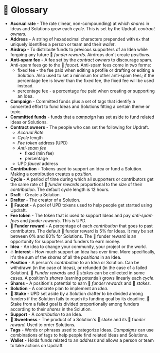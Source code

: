 # 📖 Glossary

* **Accrual rate** - The rate (linear, non-compounding) at which _shares_ in Ideas and Solutions grow each _cycle._ This is set by the Updraft _contract owners._
* **Address** - A string of hexadecimal characters prepended with `0x` that uniquely identifies a person or team and their _wallet_.
* **Airdrop** - To distribute funds to previous supporters of an Idea while forgoing any future 🎁 _funder rewards_. Airdrops don't create _positions_.
* **Anti-spam fee** - A fee set by the _contract owners_ to discourage spa&#x6D;_._ Anti-spam fees go to the 🚰 _faucet._ Anti-spam fees come in two forms:
  * fixed fee - the fee paid when editing a profile or drafting or editing a Solution. Also used to set a minimum for other anti-spam fees; if the percentage fee is lower than the fixed fee, the fixed fee will be used instead.
  * percentage fee - a percentage fee paid when creating or supporting an Idea.
* **Campaign** - Committed funds plus a set of tags that identify a concerted effort to fund Ideas and Solutions fitting a certain theme or topic.
* **Committed funds** - funds that a _campaign_ has set aside to fund related Ideas or Solutions.
* **Contract owners** - The people who can set the following for Updraft.
  * _Accrual Rate_
  * _Cycle_ length
  * _Fee token_ address (UPD)
  * _Anti-spam fee_
    * fixed (min fee)
    * percentage
  * UPD _faucet_ address
* **Contribution** - Tokens used to support an Idea or fund a Solution. Making a contribution creates a _position._
* **Cycle** - A period of time during which all supporters or contributors get the same rate of 🎁 _funder rewards_ proportional to the size of their _contribution_. The default cycle length is 12 hours.
* **Draft** - Create a Solution.
* **Drafter** - The creator of a Solution.
* 🚰 **Faucet** - A pool of UPD tokens used to help people get started using Updraft.
* **Fee token** - The token that is used to support Ideas and pay _anti-spam fees_ and _funder rewards_. This is UPD.
* 🎁 **Funder reward** - A percentage of each _contribution_ that goes to past contributor&#x73;_._ The default 🎁 funder reward is 5% for Ideas. It may be set between 0% and 80% for Solutions. The 🎁 funder reward is an opportunity for supporters and funders to earn money.
* **Idea** - An idea to change your community, your project or the world.
* 🔥 **Interest** - How much support an Idea has over time. More specifically, it's the sum of the _shares_ of all the _positions_ in an Idea.
* **Position** - A person's _contribution_ to an Idea or Solution. Can be withdrawn (in the case of Ideas), or refunded (in the case of a failed Solution). 🎁 _Funder rewards_ and 💎 _stakes_ can be collected in some cases. A position's _shares_ (earning potential) grows linearly each _cycle_.
* **Shares** - A position's potential to earn 🎁 _funder rewards_ and 💎 _stakes._
* **Solution** - A concrete plan to implement an _Idea_.
* 💎 **Stake** - UPD set aside by a Solution drafter to be divided among funders if the Solution fails to reach its funding goal by its deadline. 💎 Stake from a failed goal is divided proportionally among funders according to their _shares_ in the Solution.
* **Support** - A _contribution_ to an Idea.
* 🍬 **Sweetness** - The product of a Solution's 💎 &#x73;_&#x74;ake_ and its 🎁 &#x66;_&#x75;nder reward._ Used to order Solution&#x73;_._
* **Tags** - Words or phrases used to categorize Ideas. _Campaigns_ can use combinations of tags to help people find related Ideas and Solutions.
* **Wallet** - Holds funds related to an _address_ and allows a person or team to take actions on Updraf&#x74;_._

